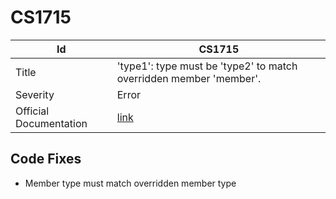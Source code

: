 # CS1715

| Id                     | CS1715                                                              |
| ---------------------- | ------------------------------------------------------------------- |
| Title                  | 'type1': type must be 'type2' to match overridden member 'member'\. |
| Severity               | Error                                                               |
| Official Documentation | [link](http://docs.microsoft.com/en-us/dotnet/csharp/misc/cs1715)   |

## Code Fixes

* Member type must match overridden member type

